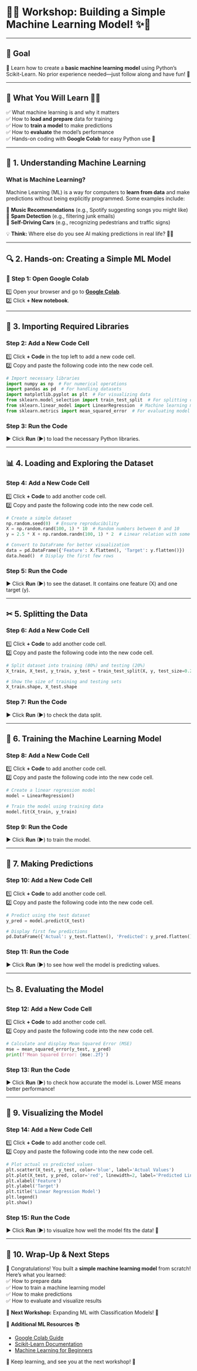 # 🚀✨ **Workshop: Building a Simple Machine Learning Model!** ✨🚀  

---

## 🎯 **Goal**  
🤖 Learn how to create a **basic machine learning model** using Python’s Scikit-Learn. No prior experience needed—just follow along and have fun! 🚀  

---

## 📌 **What You Will Learn** 🧠💡  
✅ What machine learning is and why it matters  
✅ How to **load and prepare** data for training  
✅ How to **train a model** to make predictions  
✅ How to **evaluate** the model’s performance  
✅ Hands-on coding with **Google Colab** for easy Python use 🚀  

---

## 🤔 **1. Understanding Machine Learning**  

### **What is Machine Learning?**  
Machine Learning (ML) is a way for computers to **learn from data** and make predictions without being explicitly programmed. Some examples include:  

🎵 **Music Recommendations** (e.g., Spotify suggesting songs you might like)  
📧 **Spam Detection** (e.g., filtering junk emails)  
🚗 **Self-Driving Cars** (e.g., recognizing pedestrians and traffic signs)  

💡 **Think:** Where else do you see AI making predictions in real life? 🤔💭  

---

## 🔍 **2. Hands-on: Creating a Simple ML Model**  

### 🚀 **Step 1: Open Google Colab**  
1️⃣ Open your browser and go to **[Google Colab](https://colab.research.google.com/)**.  
2️⃣ Click **+ New notebook**.  

---

## 💾 **3. Importing Required Libraries**  

### **Step 2: Add a New Code Cell**  
1️⃣ Click **+ Code** in the top left to add a new code cell.  
2️⃣ Copy and paste the following code into the new code cell.  

```python
# Import necessary libraries
import numpy as np  # For numerical operations
import pandas as pd  # For handling datasets
import matplotlib.pyplot as plt  # For visualizing data
from sklearn.model_selection import train_test_split  # For splitting data
from sklearn.linear_model import LinearRegression  # Machine learning model
from sklearn.metrics import mean_squared_error  # For evaluating model performance
```

### **Step 3: Run the Code**  
▶ Click **Run** (▶) to load the necessary Python libraries.  

---

## 📊 **4. Loading and Exploring the Dataset**  

### **Step 4: Add a New Code Cell**  
1️⃣ Click **+ Code** to add another code cell.  
2️⃣ Copy and paste the following code into the new code cell.  

```python
# Create a simple dataset
np.random.seed(0)  # Ensure reproducibility
X = np.random.rand(100, 1) * 10  # Random numbers between 0 and 10
y = 2.5 * X + np.random.randn(100, 1) * 2  # Linear relation with some noise

# Convert to DataFrame for better visualization
data = pd.DataFrame({'Feature': X.flatten(), 'Target': y.flatten()})
data.head()  # Display the first few rows
```

### **Step 5: Run the Code**  
▶ Click **Run** (▶) to see the dataset. It contains one feature (X) and one target (y).  

---

## ✂ **5. Splitting the Data**  

### **Step 6: Add a New Code Cell**  
1️⃣ Click **+ Code** to add another code cell.  
2️⃣ Copy and paste the following code into the new code cell.  

```python
# Split dataset into training (80%) and testing (20%)
X_train, X_test, y_train, y_test = train_test_split(X, y, test_size=0.2, random_state=42)

# Show the size of training and testing sets
X_train.shape, X_test.shape
```

### **Step 7: Run the Code**  
▶ Click **Run** (▶) to check the data split.  

---

## 🤖 **6. Training the Machine Learning Model**  

### **Step 8: Add a New Code Cell**  
1️⃣ Click **+ Code** to add another code cell.  
2️⃣ Copy and paste the following code into the new code cell.  

```python
# Create a linear regression model
model = LinearRegression()

# Train the model using training data
model.fit(X_train, y_train)
```

### **Step 9: Run the Code**  
▶ Click **Run** (▶) to train the model.  

---

## 🔮 **7. Making Predictions**  

### **Step 10: Add a New Code Cell**  
1️⃣ Click **+ Code** to add another code cell.  
2️⃣ Copy and paste the following code into the new code cell.  

```python
# Predict using the test dataset
y_pred = model.predict(X_test)

# Display first few predictions
pd.DataFrame({'Actual': y_test.flatten(), 'Predicted': y_pred.flatten()}).head()
```

### **Step 11: Run the Code**  
▶ Click **Run** (▶) to see how well the model is predicting values.  

---

## 📉 **8. Evaluating the Model**  

### **Step 12: Add a New Code Cell**  
1️⃣ Click **+ Code** to add another code cell.  
2️⃣ Copy and paste the following code into the new code cell.  

```python
# Calculate and display Mean Squared Error (MSE)
mse = mean_squared_error(y_test, y_pred)
print(f'Mean Squared Error: {mse:.2f}')
```

### **Step 13: Run the Code**  
▶ Click **Run** (▶) to check how accurate the model is. Lower MSE means better performance!  

---

## 🎨 **9. Visualizing the Model**  

### **Step 14: Add a New Code Cell**  
1️⃣ Click **+ Code** to add another code cell.  
2️⃣ Copy and paste the following code into the new code cell.  

```python
# Plot actual vs predicted values
plt.scatter(X_test, y_test, color='blue', label='Actual Values')
plt.plot(X_test, y_pred, color='red', linewidth=2, label='Predicted Line')
plt.xlabel('Feature')
plt.ylabel('Target')
plt.title('Linear Regression Model')
plt.legend()
plt.show()
```

### **Step 15: Run the Code**  
▶ Click **Run** (▶) to visualize how well the model fits the data! 🎉  

---

## 🎯 **10. Wrap-Up & Next Steps**  

🎉 Congratulations! You built a **simple machine learning model** from scratch! Here’s what you learned:  
✅ How to prepare data  
✅ How to train a machine learning model  
✅ How to make predictions  
✅ How to evaluate and visualize results  

🚀 **Next Workshop:** Expanding ML with Classification Models! 🤖  

🔗 **Additional ML Resources** 📚  
- [Google Colab Guide](https://colab.research.google.com/)  
- [Scikit-Learn Documentation](https://scikit-learn.org/stable/)  
- [Machine Learning for Beginners](https://www.coursera.org/learn/ml-foundations)  

🎉 Keep learning, and see you at the next workshop! 🚀  
